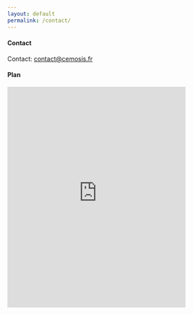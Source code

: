 ```yaml
---
layout: default
permalink: /contact/
---
```

<div class="container">
<div class="row">
<h4><b>Contact</b></h4>

<p>Contact: <a href="mailto:contact@cemosis.fr">contact@cemosis.fr</a></p>

<h4 style="text-align:left"><b>Plan</b></h4>

<iframe src="https://www.google.com/maps/embed?pb=!1m18!1m12!1m3!1d1319.7668179491452!2d7.763129900000007!3d48.58048040000001!2m3!1f0!2f0!3f0!3m2!1i1024!2i768!4f13.1!3m3!1m2!1s0x4796c8fe6d47cb27%3A0x26a46f503fe1ffd6!2s7+Rue+Ren%C3%A9+Descartes%2C+67000+Strasbourg!5e0!3m2!1sen!2sfr!4v1438871574959" width="80%" height="500" frameborder="0" style="border:0" allowfullscreen></iframe>

</div>
</div>
